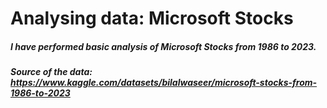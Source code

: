 # Analysing data: Microsoft Stocks
##### I have performed basic analysis of Microsoft Stocks from 1986 to 2023. 
##### Source of the data: https://www.kaggle.com/datasets/bilalwaseer/microsoft-stocks-from-1986-to-2023
